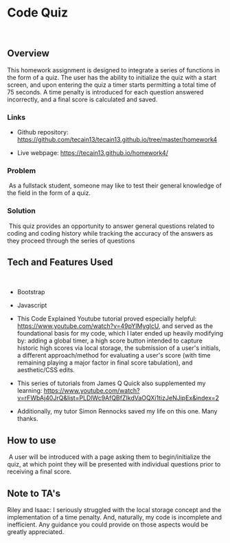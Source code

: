 # Code Quiz
​
## Overview
​This homework assignment is designed to integrate a series of functions in the form of a quiz.  The user has the ability to initialize the quiz with a start screen, and upon entering the quiz a timer starts permitting a total time of 75 seconds. A time penalty is introduced for each question answered incorrectly, and a final score is calculated and saved. 
​
### Links
 * Github repository: https://github.com/tecain13/tecain13.github.io/tree/master/homework4
 
 * Live webpage: https://tecain13.github.io/homework4/
 
### Problem
​
As a fullstack student, someone may like to test their general knowledge of the field in the form of a quiz. 
​
### Solution
​
This quiz provides an opportunity to answer general questions related to coding and coding history while tracking the accuracy of the answers as they proceed through the series of questions

## Tech and Features Used
​
* Bootstrap
* Javascript
* This Code Explained Youtube tutorial proved especially helpful: https://www.youtube.com/watch?v=49pYIMygIcU, and served as the foundational basis for my code, which I later ended up heavily modifying by: adding a global timer, a high score button intended to capture historic high scores via local storage, the submission of a user's initials, a different approach/method for evaluating a user's score (with time remaining playing a major factor in final score tabulation), and aesthetic/CSS edits. 
* This series of tutorials from James Q Quick
also supplemented my learning: https://www.youtube.com/watch?v=rFWbAj40JrQ&list=PLDlWc9AfQBfZIkdVaOQXi1tizJeNJipEx&index=2

* Additionally, my tutor Simon Rennocks saved my life on this one. Many thanks.
​
## How to use
​
A user will be introduced with a page asking them to begin/initialize the quiz, at which point they will be presented with individual questions prior to receiving a final score.

## Note to TA's
Riley and Isaac: I seriously struggled with the local storage concept and the implementation of a time penalty. And, naturally, my code is incomplete and inefficient. Any guidance you could provide on those aspects would be greatly appreciated. 
​